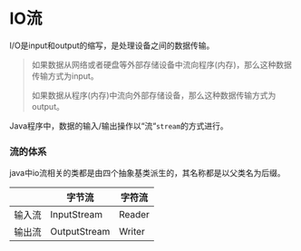 # IO流

I/O是input和output的缩写，是处理设备之间的数据传输。

> 如果数据从网络或者硬盘等外部存储设备中流向程序(内存)，那么这种数据传输方式为input。
>
> 如果数据从程序(内存)中流向外部存储设备，那么这种数据传输方式为output。

Java程序中，数据的输入/输出操作以“流“`stream`的方式进行。

### 流的体系

java中io流相关的类都是由四个抽象基类派生的，其名称都是以父类名为后缀。

|        | 字节流       | 字符流 |
| ------ | ------------ | ------ |
| 输入流 | InputStream  | Reader |
| 输出流 | OutputStream | Writer |

